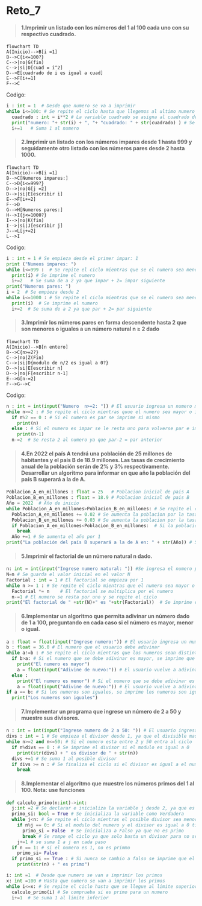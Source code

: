 # Reto_7
>#### 1.Imprimir un listado con los números del 1 al 100 cada uno con su respectivo cuadrado.
```mermaid
flowchart TD
A(Inicio)-->B[i =1]
B-->C{i<=100?}
C-->|no|G(fin)
C-->|si|D[cuad = i^2]
D-->E[cuadrado de i es igual a cuad]
E-->F[i+=1]
F-->C
```
Codigo:
```python
i : int = 1  # Desde que numero se va a imprimir
while i<=100: # Se repite el ciclo hasta que llegemos al ultimo numero (100)
  cuadrado : int = i**2 # La variable cuadrado se asigna al cuadrado del numero
  print("numero: "+ str(i) + ", "+ "cuadrado: " + str(cuadrado) ) # Se imprime el numero y su cuadrado
  i+=1   # Suma 1 al numero 
```
>#### 2.Imprimir un listado con los números impares desde 1 hasta 999 y seguidamente otro listado con los números pares desde 2 hasta 1000.
```mermaid
flowchart TD
A(Inicio)-->B[i =1]
B-->C[Numeros impares:]
C-->D{i<=999?}
D-->|no|G[j =2]
D-->|si|E[escribir i]
E-->F[i+=2]
F-->D
G-->H[Numeros pares:]
H-->I{j<=1000?}
I-->|no|K(fin)
I-->|si|J[escribir j]
J-->L[j+=2]
L-->I
```
Codigo:
```python
i : int = 1 # Se empieza desde el primer impar: 1
print ("Numeos impares: ")
while i<=999 :  # Se repite el ciclo mientras que se el numero sea menor o igual a 999
  print(i) # Se imprime el numero 
  i+=2   # Se suma de a 2 ya que impar + 2= impar siguiente
print("Numeros pares: ")
i = 2  # Se empieza desde 2
while i<=1000 : # Se repite el ciclo mientras que se el numero sea menor o igual a 1000       
  print(i)  # Se imprime el numero
  i+=2  # Se suma de a 2 ya que par + 2= par siguiente
```

>#### 3.Imprimir los números pares en forma descendente hasta 2 que son menores o iguales a un número natural n ≥ 2 dado

```mermaid
flowchart TD
A(Inicio)-->B[n entero]
B-->C{n>=2?}
C-->|no|Z(Fin)
C-->|si|D{modulo de n/2 es igual a 0?}
D-->|si|E[escribir n]
D-->|no|F[escribir n-1]
E-->G[n-=2]
F-->G-->C
```
Codigo:

```python
n : int = int(input("Numero  n>=2: ")) # El usuario ingresa un numero mayor o igual que 2
while n>=2 : # Se repite el ciclo mientras quue el numero sea mayor o igual a 2
  if n%2 == 0 : # Si el numero es par se imprime si mismo
    print(n) 
  else : # Si el numero es impar se le resta uno para volverse par e imprimirse
    print(n-1)
  n-=2  # Se resta 2 al numero ya que par-2 = par anterior
```
>#### 4.En 2022 el país A tendrá una población de 25 millones de habitantes y el país B de 18.9 millones. Las tasas de crecimiento anual de la población serán de 2% y 3% respectivamente. Desarrollar un algoritmo para informar en que año la población del país B superará a la de A.
```python
Poblacion_A_en_millones : float = 25   # Poblacion inicial de pais A
Poblacion_B_en_millones : float = 18.9 # Poblacion inicial de pais B
Año = 2022  # Año de inicio
while Poblacion_A_en_millones>Poblacion_B_en_millones: # Se repite el ciclo hasta que la poblacion del pais B supere la poblacion del pais A 
  Poblacion_A_en_millones += 0.02 # Se aumenta la poblacion por la tasa de crecimiento del pais A
  Poblacion_B_en_millones += 0.03 # Se aumenta la poblacion por la tasa de crecimiento del pais B
  if Poblacion_A_en_millones<Poblacion_B_en_millones:  # Si la poblacion del pais B supera la del pais A se rompe el ciclo
    break
  Año +=1 # Se aumenta el año por 1
print("La población del país B superará a la de A en: " + str(Año)) # Se imprime en que año la poblacion del pais B supero la del pais A
```
>#### 5.Imprimir el factorial de un número natural n dado.
```python
n: int = int(input("Ingrese numero natural: ")) #Se ingresa el numero para dar el factorial
N=n # Se guarda el valor inicial en el valor N
Factorial : int = 1 # El factorial se empieza por 1
while n >= 1 : # Se repite el ciclo mientras que el numero sea mayor o igual a 1 
  Factorial *= n	# El factorial se multiplica por el numero
  n-=1 # El numero se resta por uno y se repite el ciclo
print("El factorial de " +str(N)+" es "+str(Factorial))  # Se imprime el numero y su factorial 
```
>#### 6.Implementar un algoritmo que permita adivinar un número dado de 1 a 100, preguntando en cada caso si el número es mayor, menor o igual.
```python
a : float = float(input("Ingrese numero:")) # El usuario ingresa un numero para adivinar 
b : float = 36.0 # El numero que el usuario debe adivinar
while a!=b : # Se repite el ciclo mientras que los numeros sean distintos
  if b>a: # Si el numero que se debe adivinar es mayor, se imprime que el numero es mayor
    print("El numero es mayor")
    a = float(input("Adivine de nuevo:")) # El usuario vuelve a adivinar
  else :
    print("El numero es menor") # Si el numero que se debe adivinar es menor, se imprime que el numero es menor
    a = float(input("Adivine de nuevo:")) # El usuario vuelve a adivinar
if a == b: # Si los numeros son iguales, se imprime los numeros son iguales
  print("Los numeros son iguales") 
```
>#### 7.Implementar un programa que ingrese un número de 2 a 50 y muestre sus divisores.
```python
n : int = int(input("Ingrese numero de 2 a 50: ")) # El usuario ingresa un numero  
divs : int = 1 # Se empieza el divisor desde 1, ya que el divisible mas pequeño que un numero puede tener  
while n>=2 and n<=50: # Si el numero esta entre 2 y 50 entra al ciclo
  if n%divs == 0 : # Se imprime el divisor si el modulo es igual a 0
    print(str(divs) + " es divisor de " + str(n))   
  divs +=1 # Se suma 1 al posible divisor
  if divs >= n : # Se finaliza el ciclo si el divisor es igual a el numero, ya que es el ultimo divisor posible
    break
```
>#### 8.Implementar el algoritmo que muestre los números primos del 1 al 100. Nota: use funciones
```python
def calculo_primo(n:int)->int: 
  j:int =2 # Se declarar e inicializa la variable j desde 2, ya que es el divisible mas pequeño que un numero puede tener sin contar 1
  primo_si: bool = True # Se inicializa la variable como Verdadera
  while j<n: # Se repite el ciclo mientras el posible divisor sea menor a el numero 
    if n%j == 0: # Si el modulo del numero y el divisor es igual a 0 tiene otro divisor ademas 1 y si mismo, entonces no es primo
      primo_si = False  # Se inicializa a Falso ya que no es primo
      break # Se rompe el ciclo ya que solo basta un divisor para no ser primo
    j+=1 # se suma 1 a j en cada paso
  if n == 1: # si el numero es 1, no es primmo 
    primo_si= False 
  if primo_si == True : # Si nunca se cambio a falso se imprime que el numero es primo
    print(str(n) + " es primo") 

i: int =1  # Desde que numero se van a imprimir los primos
x: int =100 # Hasta que numero se van a imprimir los primos
while i<=x: # Se repite el ciclo hasta que se llegue al limite superior
  calculo_primo(i) # Se comprueba si es primo para un numero
  i+=1  # Se suma 1 al limite inferior
```

